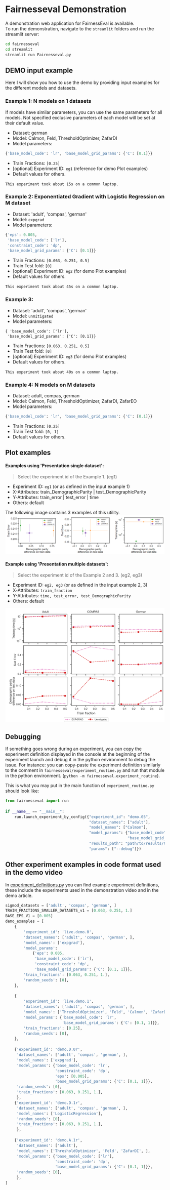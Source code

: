 # Fairnesseval Demonstration

A demonstration web application for FairnessEval is available.  
To run the demonstration, navigate to the `streamlit` folders and run the streamlit server:

```bash
cd fairnesseval
cd streamlit 
streamlit run Fairnesseval.py
```

## DEMO input example

Here I will show you how to use the demo by providing input examples for the different models and datasets.


### Example 1: N models on 1 datasets
If models have similar parameters, you can use the same parameters for all models. 
Not specified exclusive parameters of each model will be set at their default value.

- Dataset: german
- Model: Calmon, Feld, ThresholdOptimizer, ZafarDI
- Model parameters:

```python
{'base_model_code': 'lr', 'base_model_grid_params': {'C': [0.1]}}
```
- Train Fractions: `[0.25]`
- [optional] Experiment ID: `eg1` (reference for demo Plot examples)
- Default values for others.

`This experiment took about 15s on a common laptop.`

### Example 2: Exponentiated Gradient with Logistic Regression on M dataset

- Dataset: 'adult', 'compas', 'german'
- Model: `expgrad`
- Model parameters:

```python
{'eps': 0.005,
 'base_model_code': ['lr'],
 'constraint_code': 'dp',
 'base_model_grid_params': {'C': [0.1]}}
```

- Train Fractions: `[0.063, 0.251, 0.5]`
- Train Test fold: `[0]`
- [optional] Experiment ID: `eg2` (for demo Plot examples)
- Default values for others.


`This experiment took about 45s on a common laptop.`

### Example 3:

- Dataset: 'adult', 'compas', 'german'
- Model: `unmitigated`
- Model parameters:

```
{ 'base_model_code': ['lr'],
 'base_model_grid_params': {'C': [0.1]}}
```
- Train Fractions: `[0.063, 0.251, 0.5]`
- Train Test fold: `[0]`
- [optional] Experiment ID: `eg3` (for demo Plot examples)
- Default values for others.


`This experiment took about 40s on a common laptop.`

### Example 4: N models on M datasets

- Dataset: adult, compas, german
- Model: Calmon, Feld, ThresholdOptimizer, ZafarDI, ZafarEO
- Model parameters:

```python
{'base_model_code': 'lr', 'base_model_grid_params': {'C': [0.1]}}
```

- Train Fractions: `[0.25]`
- Train Test fold: `[0, 1]`
- Default values for others.


## Plot examples
#### Examples using 'Presentation single dataset':
> Select the experiment id of the Example 1. (eg1)

- Experiment ID: `eg1` (or as defined in the input example 1)
- X-Attributes: train_DemographicParity | test_DemographicParity 
- Y-Attributes: train_error | test_error | time
- Others: default

 
The following image contains 3 examples of this utility.
![eg1.png](eg1.png)

#### Example using 'Presentation multiple datasets':
>Select the experiment id of the Example 2 and 3. (eg2, eg3)

- Experiment ID: `eg2, eg3` (or as defined in the input example 2, 3)
- X-Attributes: `train_fraction`
- Y-Attributes: `time, test_error, test_DemographicParity`
- Others: default

![eg2.png](eg2.png)

## Debugging

If something goes wrong during an experiment, you can copy the experiment definition displayed in the console
at the beginning of the experiment launch and debug it in the python environment to debug the issue.
For instance: you can copy-paste the experiment definition similarly to the comment in
`fairnesseval/experiment_routine.py` and run that module in the python environment.
(`python -m fairnesseval.experiment_routine`).

This is what you may put in the main function of `experiment_routine.py` should look like:

```python
from fairnesseval import run

if __name__ == "__main__":
    run.launch_experiment_by_config({"experiment_id": "demo.05",
                                     "dataset_names": ["adult"],
                                     "model_names": ["Calmon"],
                                     "model_params": {"base_model_code": "lr",
                                                      "base_model_grid_params": {"C": [0.1, 1]}},
                                     "results_path": "path/to/results/CHANGE_ME",
                                     "params": ["--debug"]})
```

## Other experiment examples in code format used in the demo video

In [experiment_definitions.py](..%2Fsrc%2Ffairnesseval%2Fexperiment_definitions.py) you can find example experiment
definitions, these include the experiments used in the demonstration video and in the demo article.

```python
sigmod_datasets = ['adult', 'compas', 'german', ]
TRAIN_FRACTIONS_SMALLER_DATASETS_v1 = [0.063, 0.251, 1.]
BASE_EPS_V1 = [0.005]
demo_examples = [
    {
        'experiment_id': 'live.demo.0',
        'dataset_names': ['adult', 'compas', 'german', ],
        'model_names': ['expgrad'],
        'model_params':
            {'eps': 0.005,
             'base_model_code': ['lr'],
             'constraint_code': 'dp',
             'base_model_grid_params': {'C': [0.1, 1]}},
        'train_fractions': [0.063, 0.251, 1.],
        'random_seeds': [0],
    },

    {
        'experiment_id': 'live.demo.1',
        'dataset_names': ['adult', 'compas', 'german', ],
        'model_names': ['ThresholdOptimizer', 'Feld', 'Calmon', 'ZafarDI', 'ZafarEO', ],
        'model_params': {'base_model_code': 'lr',
                         'base_model_grid_params': {'C': [0.1, 1]}},
        'train_fractions': [0.25],
        'random_seeds': [0],
    },

    {'experiment_id': 'demo.D.0r',
     'dataset_names': ['adult', 'compas', 'german', ],
     'model_names': ['expgrad'],
     'model_params': {'base_model_code': 'lr',
                      'constraint_code': 'dp',
                      'eps': [0.005],
                      'base_model_grid_params': {'C': [0.1, 1]}},
     'random_seeds': [0],
     'train_fractions': [0.063, 0.251, 1.],
     },
    {'experiment_id': 'demo.D.1r',
     'dataset_names': ['adult', 'compas', 'german', ],
     'model_names': ['LogisticRegression'],
     'random_seeds': [0],
     'train_fractions': [0.063, 0.251, 1.],
     },

    {'experiment_id': 'demo.A.1r',
     'dataset_names': ['adult'],
     'model_names': ['ThresholdOptimizer', 'Feld', 'ZafarDI', ],
     'model_params': {'base_model_code': ['lr'],
                      'constraint_code': 'dp',
                      'base_model_grid_params': {'C': [0.1, 1]}},
     'random_seeds': [0],
     },
]


```

